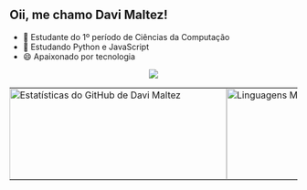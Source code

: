 ## Oii, me chamo Davi Maltez!
- 🔭 Estudante do 1º período de Ciências da Computação
- 🌱 Estudando Python e JavaScript
- 😄 Apaixonado por tecnologia


<table align="center" cellpadding="0" cellspacing="0" border="0" style="border-collapse:collapse;">
  <tr>
    <td style="padding:0;margin:0;vertical-align:middle;">
      <img
        src="https://github-readme-stats.vercel.app/api?username=davimaltez&show_icons=true&theme=radical&hide=prs,issues,contribs&commits_year=2025&card_width=380&hide_border=true"
        alt="Estatísticas do GitHub de Davi Maltez"
        width="380" height="160"
        style="display:block;border:0;margin:0;padding:0;" />
    </td>
    <td style="padding:0;margin:0;vertical-align:middle;">
      <img
        src="https://github-readme-stats.vercel.app/api/top-langs/?username=davimaltez&layout=compact&langs_count=6&theme=radical&card_width=320&hide_border=true"
        alt="Linguagens Mais Usadas por Davi Maltez"
        width="380" height="160"
        style="display:block;border:0;margin:0;padding:0;" />
    </td>
    <p align="center">
  <img src="https://skillicons.dev/icons?i=py,js,git,github" />
</p>
  </tr>
</table>

